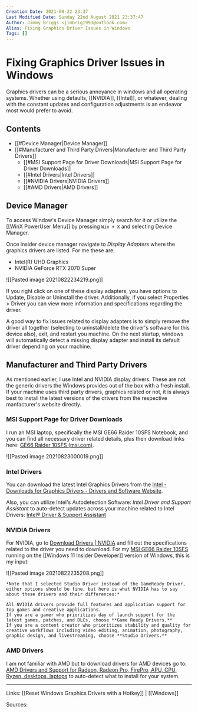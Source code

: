 ```yaml
---
Creation Date: 2021-08-22 23:37
Last Modified Date: Sunday 22nd August 2021 23:37:47
Author: Jimmy Briggs <jimbrig1993@outlook.com>
Alias: Fixing Graphics Driver Issues in Windows
Tags: []
---
```


# Fixing Graphics Driver Issues in Windows

Graphics drivers can be a serious annoyance in windows and all operating systems. Whether using defaults, [[NVIDIA]], [[Intel]], or whatever, dealing with the constant updates and configuration adjustments is an endeavor most would prefer to avoid.

## Contents

- [[#Device Manager|Device Manager]]
- [[#Manufacturer and Third Party Drivers|Manufacturer and Third Party Drivers]]
	- [[#MSI Support Page for Driver Downloads|MSI Support Page for Driver Downloads]]
	- [[#Intel Drivers|Intel Drivers]]
	- [[#NVIDIA Drivers|NVIDIA Drivers]]
	- [[#AMD Drivers|AMD Drivers]]


## Device Manager

To access Window's Device Manager simply search for it or utilize the [[WinX PowerUser Menu]] by pressing `Win + X` and selecting Device Manager.

Once insider device manager navigate to *Display Adapters* where the graphics drivers are listed. For me these are:
- Intel(R) UHD Graphics
- NVIDIA GeForce RTX 2070 Super

![[Pasted image 20210822234219.png]]

If you right click on one of these display adapters, you have options to Update, Disable or Uninstall the driver. Additionally, if you select Properties > Driver you can view more information and specifications regarding the driver.  

A good way to fix issues related to display adapters is to simply remove the driver all together (selecting to uninstall/delete the driver's software for this device also), exit, and restart you machine. On the next startup, windows will automatically detect a missing display adapter and install its default driver depending on your machine.

## Manufacturer and Third Party Drivers

As mentioned earlier, I use Intel and NVIDIA display drivers. These are not the generic drivers the Windows provides out of the box with a fresh install. If your machine uses third party drivers, graphics related or not, it is always best to install the latest versions of the drivers from the respective manfacturer's website directly.

### MSI Support Page for Driver Downloads 

I run an MSI laptop, specifically the MSI GE66 Raider 10SFS Notebook, and you can find all necessary driver related details, plus their download links here: [GE66 Raider 10SFS (msi.com)](https://www.msi.com/Laptop/support/GE66-Raider-10SX?sub_product=GE66-Raider-10SFS#down-driver&Win10%2064).

![[Pasted image 20210823000019.png]]

### Intel Drivers

You can download the latest Intel Graphics Drivers from the [Intel - Downloads for Graphics Drivers - Drivers and Software Website](https://downloadcenter.intel.com/product/80939/Graphics-Drivers).

Also, you can utilize Intel's Autodetection Software: *Intel Driver and Support Assistant* to auto-detect updates across your machine related to Intel Drivers: [Intel® Driver & Support Assistant](https://www.intel.com/content/www/us/en/support/intel-driver-support-assistant.html)

### NVIDIA Drivers

For NVIDIA, go to [Download Drivers | NVIDIA](https://www.nvidia.com/Download/index.aspx) and fill out the specifications related to the driver you need to download. For my [MSI GE66 Raider 10SFS]() running on the [[Windows 11 Insider Developer]] version of Windows, this is my input:

![[Pasted image 20210822235208.png]]

```ad-info
*Note that I selected Studio Driver instead of the GameReady Driver, either options should be fine, but here is what NVIDIA has to say about these drivers and their differences:*

All NVIDIA drivers provide full features and application support for top games and creative applications.  
If you are a gamer who prioritizes day of launch support for the latest games, patches, and DLCs, choose **Game Ready Drivers.**  
If you are a content creator who prioritizes stability and quality for creative workflows including video editing, animation, photography, graphic design, and livestreaming, choose **Studio Drivers.**
```

### AMD Drivers
 I am not familiar with AMD but to download drivers for AMD devices go to:  [AMD Drivers and Support for Radeon, Radeon Pro, FirePro, APU, CPU, Ryzen, desktops, laptops](https://www.amd.com/en/support) to auto-detect what to install for your system.
 
 
***

Links: [[Reset Windows Graphics Drivers with a Hotkey]] | [[Windows]]

Sources:

